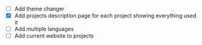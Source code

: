 - [ ] Add theme changer
- [x] Add projects description page for each project showing everything used it
- [ ] Add multiple languages
- [ ] Add current website to projects
